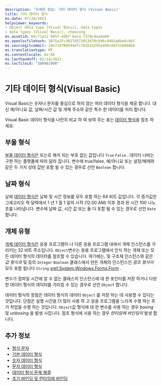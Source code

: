 ```yaml
---
description: '자세한 정보: 기타 데이터 형식 (Visual Basic)'
title: 기타 데이터 형식
ms.date: 07/20/2015
helpviewer_keywords:
- Object data type [Visual Basic], data types
- data types [Visual Basic], choosing
ms.assetid: 64c71a12-9057-4dbf-baca-7379c4aada69
ms.openlocfilehash: 3875a3fc3027d573013470cb96c9482a0be6cbbf
ms.sourcegitcommit: 10e719780594efc781b15295e499c66f316068b8
ms.translationtype: MT
ms.contentlocale: ko-KR
ms.lasthandoff: 02/14/2021
ms.locfileid: "100461998"
---
```

# <a name="miscellaneous-data-types-visual-basic"></a>기타 데이터 형식(Visual Basic)

Visual Basic는 숫자나 문자를 중심으로 하지 않는 여러 데이터 형식을 제공 합니다. 대신 예/아니요 값, 날짜/시간 값 및 개체 주소와 같은 특수 한 데이터를 처리 합니다.  
  
 Visual Basic 데이터 형식을 나란히 비교 하 여 보여 주는 표는 [데이터 형식](../../../language-reference/data-types/index.md)을 참조 하세요.  
  
## <a name="boolean-type"></a>부울 형식  

 [부울 데이터 형식은](../../../language-reference/data-types/boolean-data-type.md) 또는로 해석 되는 부호 없는 값입니다 `True` `False` . 데이터 너비는 구현 하는 플랫폼에 따라 달라 집니다. 변수에 true/false, 예/아니요 또는 설정/해제와 같은 두 가지 상태 값만 포함 될 수 있는 경우로 선언 `Boolean` 합니다.  
  
## <a name="date-type"></a>날짜 형식  

 날짜 [데이터 형식은](../../../language-reference/data-types/date-data-type.md) 날짜 및 시간 정보를 모두 포함 하는 64 비트 값입니다. 각 증가값은 그레고리오 력 달력에서 1 년 1 월 1 일의 시작 (12:00 AM) 이후 경과 된 시간 100 나노초를 나타냅니다. 변수에 날짜 값, 시간 값 또는 둘 다 포함 될 수 있는 경우로 선언 `Date` 합니다.  
  
## <a name="object-type"></a>개체 유형  

 [개체 데이터 형식은](../../../language-reference/data-types/object-data-type.md) 응용 프로그램이 나 다른 응용 프로그램 내에서 개체 인스턴스를 가리키는 32 비트 주소입니다. `Object`변수는 응용 프로그램에서 인식 하는 개체 또는 모든 데이터 형식의 데이터를 참조할 수 있습니다. 여기에는, 및 구조체 인스턴스와 같은 *값 형식과* 및 등의 `Integer` `Boolean` 클래스에서 만든 개체의 인스턴스인 *참조 형식이* 모두 포함 됩니다 `String` <xref:System.Windows.Forms.Form> .  
  
 변수가 컴파일 시간에 알 수 없는 클래스의 인스턴스에 대 한 포인터를 저장 하거나 다양 한 데이터 형식의 데이터를 가리킬 수 있는 경우로 선언 `Object` 합니다.  
  
 데이터 형식의 장점은 데이터 형식의 데이터 `Object` 를 저장 하는 데 사용할 수 있다는 것입니다. 단점은 실행 시간을 더 많이 사용 하 고 응용 프로그램을 느리게 수행 하는 추가 작업을 수행 하는 것입니다. `Object`값 형식에 대 한 변수를 사용 하는 경우 *boxing* 및 *unboxing* 을 발생 시킵니다. 참조 형식에 사용 하는 경우 *런타임에 바인딩이* 발생 합니다.  
  
## <a name="see-also"></a>추가 정보

- [형식 문자](type-characters.md)
- [기본 데이터 형식](elementary-data-types.md)
- [숫자 데이터 형식](numeric-data-types.md)
- [문자 데이터 형식](character-data-types.md)
- [데이터 형식 문제 해결](troubleshooting-data-types.md)
- [초기 바인딩 및 런타임에 바인딩](../early-late-binding/index.md)
